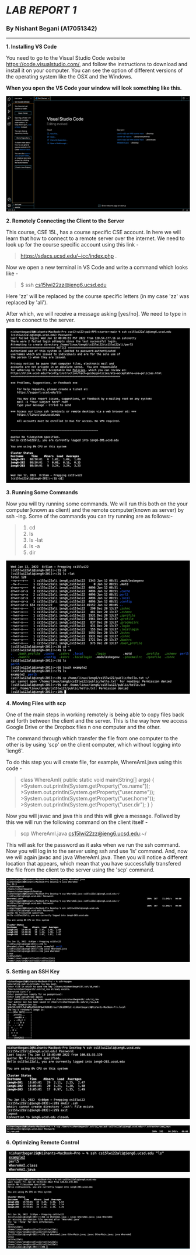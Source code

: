 # _**LAB REPORT 1**_ 
### By Nishant Begani (A17051342)
---

**1. Installing VS Code**

You need to go to the Visual Studio Code website https://code.visualstudio.com/, and follow the instructions to download and install it on your computer. You can see the option of different versions of the operating system like the OSX and the Windows. 

**When you open the VS Code your window will look something like this.**



![This is the Home Page after Installing VS Code](InstallingVSCode.png)

**2. Remotely Connecting the Client to the Server**

This course, CSE 15L, has a course specific CSE account. In here we will learn that how to connect to a remote server over the internet. 
We need to look up for the course specific account using this link -  
 > https://sdacs.ucsd.edu/~icc/index.php . 

Now we open a new terminal in VS Code and write a command which looks like - 
 
 > $ ssh cs15lwi22zz@ieng6.ucsd.edu 

 Here 'zz' will be replaced by the course specific letters (in my case 'zz' was replaced by 'ali'). 

 After which, we will receive a message asking [yes/no]. We need to type in yes to coonect to the server. 




![Remotely Connecting](RemotelyConnecting.png)


**3. Running Some Commands**

Now you will try running some commands. We will run this both on the your computer(known as client) and the remote computer(known as server) by ssh -ing. 
Some of the commands you can try running are as follows:-

>1. cd 
>2. ls 
>3. ls -lat 
>4. ls -a 
>5. dir

![Example of Running some of the Commands](RunningCommands.png) 

**4. Moving Files with scp** 

One of the main steps in working remotely is being able to copy files back and forth between the client and the server. This is the way how we access Google Drive or the Dropbox files n one computer and the other. 

The command through which transfer the file from one computer to the other is by using 'scp' on the client computer, which without logging into 'ieng6'.  

To do this step you will create file, for example, WhereAmI.java using this code -

>class WhereAmI{
  >public static void main(String[] args) {
    >System.out.println(System.getProperty("os.name"));
    >System.out.println(System.getProperty("user.name"));
    >System.out.println(System.getProperty("user.home"));
    >System.out.println(System.getProperty("user.dir");
  >}
>}

Now you will javac and java this and this will give a message. Follwed by this we will run the following command on the client itself - 

> scp WhereAmI.java cs15lwi22zz@ieng6.ucsd.edu:~/ 

This will ask for the password as it asks when we run the ssh command. 
Now you will log in to the server using ssh and use 'ls' command. And, now we will again javac and java WhereAmI.java. Then you will notice a different location that appears, which mean that you have successfully transfered the file from the client to the server using the 'scp' command. 

![Moving the Files](MovingFiles1.png) 

**5. Setting an SSH Key** 



![Setting SSH Key](SettingSSHKey1.png) 

![Setting Public Key Part 1](SettingSSHKey2.png) 

![This is how we set the public key](SettingSSHKey3.png) 

**6. Optimizing Remote Control** 

![Optimizing the Remote Control for much more efficiency](OptimizingRemoteControl1.png) 

![Example where I signed into ssh without using my password](OptimizingRemoteControl2.png) 

